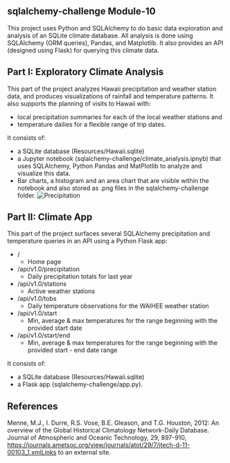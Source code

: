 ## sqlalchemy-challenge Module-10

This project uses Python and SQLAlchemy to do basic data exploration and analysis of an SQLite climate database.  All  analysis is done using SQLAlchemy (ORM queries), Pandas, and Matplotlib. It also provides an API (designed using Flask) for querying this climate data.

## Part I: Exploratory Climate Analysis
This part of the project analyzes Hawaii precipitation and weather station data, and produces visualizations of rainfall and temperature patterns. It also supports the planning of visits to Hawaii with:
- local precipitation summaries for each of the local weather stations and
- temperature dailies for a flexible range of trip dates.

It consists of:
- a SQLite database (Resources/Hawaii.sqlite)
- a Jupyter notebook (sqlalchemy-challenge/climate_analysis.ipnyb) that uses SQLAlchemy, Python Pandas and MatPlotlib to analyze and visualize this data.
- Bar charts, a histogram and an area chart that are visible within the notebook and also stored as .png files in the sqlalchemy-challenge folder.
![Precipitation](https://github.com/vivsarraf/sqlalchemy-challenge/assets/135401654/351f0ea9-8e74-4592-b3d3-54487a0484b8)

## Part II: Climate App
This part of the project surfaces several SQLAlchemy precipitation and temperature queries in an API using a Python Flask app:
- / 
    - Home page
- /api/v1.0/precipitation
    - Daily precipitation totals for last year
- /api/v1.0/stations
    - Active weather stations
- /api/v1.0/tobs
    - Daily temperature observations for the WAIHEE weather station
- /api/v1.0/start
    - Min, average & max temperatures for the range beginning with the provided start date 
- /api/v1.0/start/end
    - Min, average & max temperatures for the range beginning with the provided start - end date range

It consists of:
- a SQLite database (Resources/Hawaii.sqlite)
- a Flask app (sqlalchemy-challenge/app.py).

## References

Menne, M.J., I. Durre, R.S. Vose, B.E. Gleason, and T.G. Houston, 2012: An overview of the Global Historical Climatology Network-Daily Database.
Journal of Atmospheric and Oceanic Technology, 29, 897-910, https://journals.ametsoc.org/view/journals/atot/29/7/jtech-d-11-00103_1.xmlLinks to an external site.
